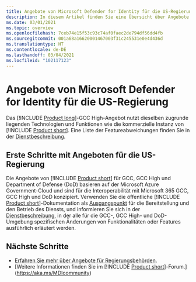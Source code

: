 ```yaml
---
title: Angebote von Microsoft Defender for Identity für die US-Regierung
description: In diesem Artikel finden Sie eine Übersicht über Angebote von Microsoft Defender for Identity für die US-Regierung.
ms.date: 03/01/2021
ms.topic: overview
ms.openlocfilehash: 7ceb74e15f53c93c74af0faec2de794df56dd4fb
ms.sourcegitcommit: 001a68a16620001467003f31c245531e0e4d436d
ms.translationtype: HT
ms.contentlocale: de-DE
ms.lasthandoff: 03/04/2021
ms.locfileid: "102117123"
---
```

# <a name="microsoft-defender-for-identity-for-us-government-offerings"></a>Angebote von Microsoft Defender for Identity für die US-Regierung

Das [!INCLUDE [Product long](includes/product-long.md)]-GCC High-Angebot nutzt dieselben zugrunde liegenden Technologien und Funktionen wie die kommerzielle Instanz von [!INCLUDE [Product short](includes/product-short.md)]. Eine Liste der Featureabweichungen finden Sie in der [Dienstbeschreibung](/enterprise-mobility-security/solutions/ems-azure-atp-govt-service-description).

## <a name="get-started-with-us-government-offerings"></a>Erste Schritte mit Angeboten für die US-Regierung

Die Angebote von [!INCLUDE [Product short](includes/product-short.md)] für GCC, GCC High und Department of Defense (DoD) basieren auf der Microsoft Azure Government-Cloud und sind für die Interoperabilität mit Microsoft 365 GCC, GCC High und DoD konzipiert. Verwenden Sie die öffentliche [!INCLUDE [Product short](includes/product-short.md)]-Dokumentation als [Ausgangspunkt](install-step1.md) für die Bereitstellung und den Betrieb des Diensts, und informieren Sie sich in der [Dienstbeschreibung](/enterprise-mobility-security/solutions/ems-mdi-govt-service-description), in der alle für die GCC-, GCC High- und DoD-Umgebung spezifischen Änderungen von Funktionalitäten oder Features ausführlich erläutert werden.

## <a name="next-steps"></a>Nächste Schritte

- [Erfahren Sie mehr über Angebote für Regierungsbehörden](/enterprise-mobility-security/solutions/ems-azure-atp-govt-service-description).
- [Weitere Informationen finden Sie im [!INCLUDE [Product short](includes/product-short.md)]-Forum.](https://aka.ms/MDIcommunity)
